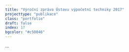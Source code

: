 ```yaml
---
title: "Výroční zpráva Ústavu výpočetní techniky 2017"
projecttype: "publikace"
class: "portfolio"
draft: false
index: 17
bgcolor: "#c50046"
---
```



…